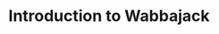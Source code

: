 ---
title: "Introduction to Wabbajack"
linkTitle: "Introduction to Wabbajack"
weight: 2
menu:
  main:
    weight: 2
---